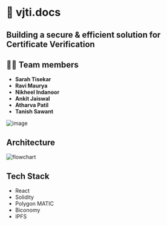 # 📃 vjti.docs
## Building a secure & efficient solution for Certificate Verification

## 👩‍💻 Team members

- **Sarah Tisekar**
- **Ravi Maurya**
- **Nikheel Indanoor**
- **Ankit Jaiswal**
- **Atharva Patil**
- **Tanish Sawant**

![image](https://user-images.githubusercontent.com/59064326/212481499-f79ddb95-ea0c-49db-bcd5-633096e80c9e.png)

## Architecture
![flowchart](https://user-images.githubusercontent.com/59064326/212481527-3ca8d373-fb77-46fb-8518-52991ce82ec5.png)

## Tech Stack
- React
- Solidity
- Polygon MATIC
- Biconomy
- IPFS
